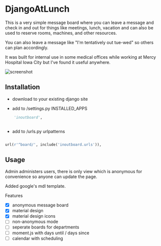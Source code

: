 # DjangoAtLunch
This is a very simple message board where you can leave a message and check in and out for things like meetings, lunch, vacation and can also be used to reserve rooms, machines, and other resources.

You can also leave a message like "I'm tentatively out tue-wed" so others can plan accordingly.

It was built for internal use in some medical offices while working at Mercy Hospital Iowa City but I've found it useful anywhere.

![screenshot](https://cloud.githubusercontent.com/assets/1454458/17640514/e1253ae8-60b5-11e6-86ca-d54c847bf122.PNG)

## Installation

- download to your existing django site

- add to /settings.py INSTALLED_APPS

```python
    'inoutboard',
    
```

- add to /urls.py urlpatterns

```python

url(r'^board/', include('inoutboard.urls')),

```

## Usage

Admin administers users, there is only view which is anonymous for convenience so anyone can update the page.

Added google's mdl template.

Features

- [x] anonymous message board
- [x] material design
- [x] material design icons
- [ ] non-anonymous mode
- [ ] seperate boards for departments
- [ ] moment.js with days until / days since
- [ ] calendar with scheduling
